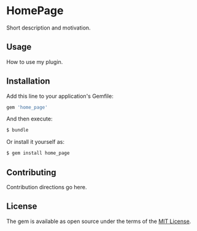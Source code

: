# HomePage
Short description and motivation.

## Usage
How to use my plugin.

## Installation
Add this line to your application's Gemfile:

```ruby
gem 'home_page'
```

And then execute:
```bash
$ bundle
```

Or install it yourself as:
```bash
$ gem install home_page
```

## Contributing
Contribution directions go here.

## License
The gem is available as open source under the terms of the [MIT License](http://opensource.org/licenses/MIT).
